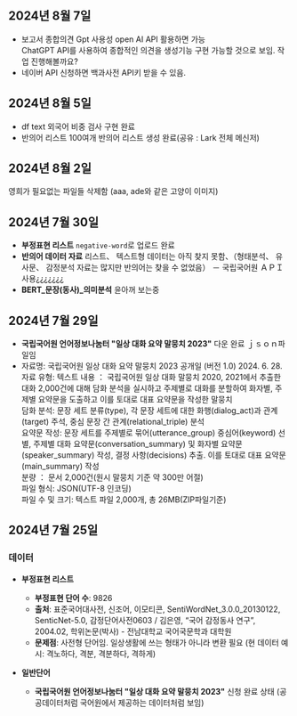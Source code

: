 ## 2024년 8월 7일
- 보고서 종합의견 Gpt 사용성
      open AI API 활용하면 가능   
      ChatGPT API를 사용하여 종합적인 의견을 생성기능 구현 가능할 것으로 보임. 작업 진행해볼까요?   
- 네이버 API
      신청하면 백과사전 API키 받을 수 있음.

## 2024년 8월 5일
- df text 외국어 비중 검사 구현 완료
- 반의어 리스트
    100여개 반의어 리스트 생성 완료(공유 : Lark 전체 메신저)

## 2024년 8월 2일
영희가 필요없는 파일들 삭제함 (aaa, ade와 같은 고양이 이미지)

## 2024년 7월 30일
- **부정표현 리스트** `negative-word`로 업로드 완료
- **반의어 데이터 자료** 리스트、 텍스트형 데이터는 아직 찾지 못함、（형태분석、 유사문、 감정분석 자료는 많지만 반의어는 찾을 수 없었음）
－ 국립국어원 ＡＰＩ사용¿¿¿¿¿¿¿
- **BERT_문장(동사)_의미분석** 윤아꺼 보는중
  
## 2024년 7월 29일
- **국립국어원 언어정보나눔터 "일상 대화 요약 말뭉치 2023"** 다운 완료 ｊｓｏｎ파일임
- 자료명: 국립국어원 일상 대화 요약 말뭉치 2023
  공개일 (버전 1.0) 2024. 6. 28.
  자료 유형: 텍스트
  내용 ： 국립국어원 일상 대화 말뭉치 2020, 2021에서 추출한 대화 2,000건에 대해 담화 분석을 실시하고 주제별로 대화를 분할하여 화자별, 주제별 요약문을 도출하고 이를 토대로 대표 요약문을 작성한 말뭉치    
  담화 분석: 문장 세트 분류(type), 각 문장 세트에 대한 화행(dialog_act)과 관계(target) 주석, 중심 문장 간 관계(relational_triple) 분석    
  요약문 작성: 문장 세트를 주제별로 묶어(utterance_group) 중심어(keyword) 선별, 주제별 대화 요약문(conversation_summary) 및 화자별 요약문(speaker_summary) 작성, 결정 사항(decisions) 추출. 이를 토대로 대표 요약문(main_summary) 작성    
  분량 ： 문서 2,000건(원시 말뭉치 기준 약 300만 어절)    
  파일 형식: JSON(UTF-8 인코딩)     
  파일 수 및 크기: 텍스트 파일 2,000개, 총 26MB(ZIP파일기준)    

## 2024년 7월 25일
### 데이터
- **부정표현 리스트**
  - **부정표현 단어 수**: 9826
  - **출처**: 표준국어대사전, 신조어, 이모티콘, SentiWordNet_3.0.0_20130122, SenticNet-5.0, 감정단어사전0603 / 김은영, “국어 감정동사 연구”, 2004.02, 학위논문(박사) - 전남대학교 국어국문학과 대학원
  - **문제점**: 사전형 단어임. 일상생활에 쓰는 형태가 아니라 변환 필요 (현 데이터 예시: 격노하다, 격분, 격분하다, 격하게)

- **일반단어**
  - **국립국어원 언어정보나눔터 "일상 대화 요약 말뭉치 2023"** 신청 완료 상태 (공공데이터처럼 국어원에서 제공하는 데이터처럼 보임)
